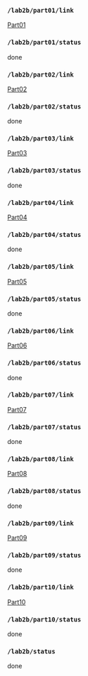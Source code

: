 ### `/lab2b/part01/link`
[Part01](https://github.com/HaoliangYou/ese5190-2022-lab2b-esp/tree/main/lab/01_registers)
### `/lab2b/part01/status`
done
### `/lab2b/part02/link`
[Part02](https://github.com/HaoliangYou/ese5190-2022-lab2b-esp/tree/main/lab/02_repl)
### `/lab2b/part02/status`
done
### `/lab2b/part03/link`
[Part03](https://github.com/HaoliangYou/ese5190-2022-lab2b-esp/tree/main/lab/03_sequencer)
### `/lab2b/part03/status`
done
### `/lab2b/part04/link`
[Part04](https://github.com/HaoliangYou/ese5190-2022-lab2b-esp/tree/main/lab/04_slow_motion)
### `/lab2b/part04/status`
done
### `/lab2b/part05/link`
[Part05](https://github.com/HaoliangYou/ese5190-2022-lab2b-esp/tree/main/lab/05_i2c_traffic)
### `/lab2b/part05/status`
done
### `/lab2b/part06/link`
[Part06](https://github.com/HaoliangYou/ese5190-2022-lab2b-esp/tree/main/lab/06_pioscope)
### `/lab2b/part06/status`
done
### `/lab2b/part07/link`
[Part07](https://github.com/HaoliangYou/ese5190-2022-lab2b-esp/tree/main/lab/07_pio_sequencer)
### `/lab2b/part07/status`
done
### `/lab2b/part08/link`
[Part08](https://github.com/HaoliangYou/ese5190-2022-lab2b-esp/tree/main/lab/08_adps_protocol)
### `/lab2b/part08/status`
done
### `/lab2b/part09/link`
[Part09](https://github.com/HaoliangYou/ese5190-2022-lab2b-esp/tree/main/lab/09_lab_on_a_chip)
### `/lab2b/part09/status`
done
### `/lab2b/part10/link`
[Part10](https://github.com/HaoliangYou/ese5190-2022-lab2b-esp/tree/main/lab/10_protoboard)
### `/lab2b/part10/status`
done
### `/lab2b/status`
done
